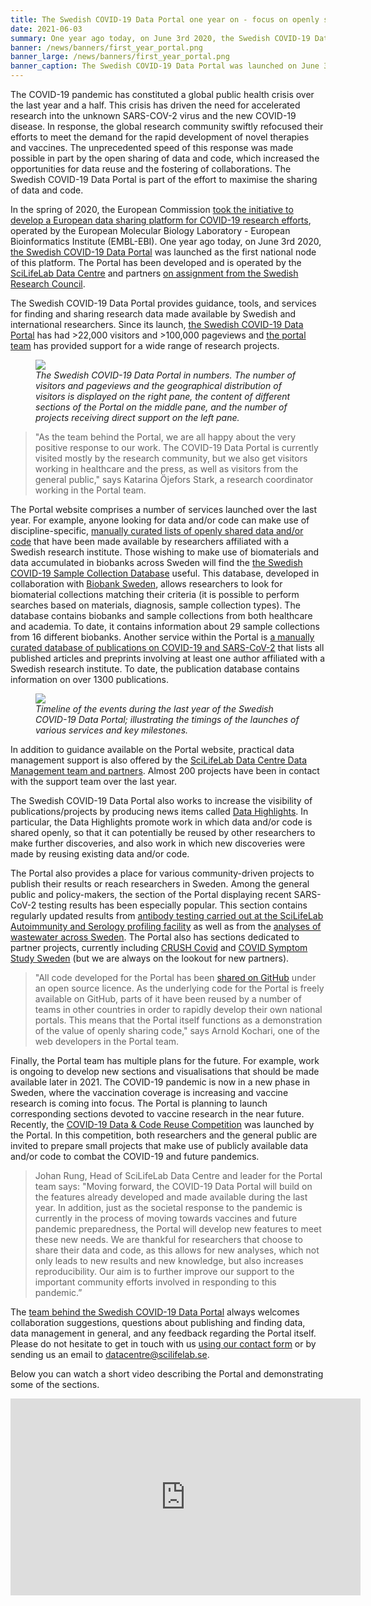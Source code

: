 ```yaml
---
title: The Swedish COVID-19 Data Portal one year on - focus on openly sharing data and code # short
date: 2021-06-03
summary: One year ago today, on June 3rd 2020, the Swedish COVID-19 Data Portal was launched and became the first national node of the European data sharing platform for COVID-19 research efforts. Here, we look back at the highlights over the last year.
banner: /news/banners/first_year_portal.png
banner_large: /news/banners/first_year_portal.png
banner_caption: The Swedish COVID-19 Data Portal was launched on June 3rd 2020.
---
```


The COVID-19 pandemic has constituted a global public health crisis over the last year and a half. This crisis has driven the need for accelerated research into the unknown SARS-COV-2 virus and the new COVID-19 disease. In response, the global research community swiftly refocused their efforts to meet the demand for the rapid development of novel therapies and vaccines. The unprecedented speed of this response was made possible in part by the open sharing of data and code, which increased the opportunities for data reuse and the fostering of collaborations. The Swedish COVID-19 Data Portal is part of the effort to maximise the sharing of data and code.

In the spring of 2020, the European Commission [took the initiative to develop a European data sharing platform for COVID-19 research efforts](https://www.embl.org/news/science/embl-ebi-launches-covid-19-data-portal/), operated by the European Molecular Biology Laboratory - European Bioinformatics Institute (EMBL-EBI). One year ago today, on June 3rd 2020, [the Swedish COVID-19 Data Portal](https://covid19dataportal.se) was launched as the first national node of this platform. The Portal has been developed and is operated by the [SciLifeLab Data Centre](https://scilifelab.se/data) and partners [on assignment from the Swedish Research Council](https://www.vr.se/english/just-now/news/news-archive/2020-06-03-new-national-portal-makes-research-data-on-covid-19-accessible.html).

The Swedish COVID-19 Data Portal provides guidance, tools, and services for finding and sharing research data made available by Swedish and international researchers. Since its launch, [the Swedish COVID-19 Data Portal](https://covid19dataportal.se/) has had >22,000 visitors and >100,000 pageviews and [the portal team](/about) has provided support for a wide range of research projects.

<figure class="figure img-fluid mx-2">
  <img src="/news/banners/first_year_portal_in_numbers.png" class="img-thumbnail">
  <figcaption class="figure-caption mt-1"><i>The Swedish COVID-19 Data Portal in numbers. The number of visitors and pageviews and the geographical distribution of visitors is displayed on the right pane, the content of different sections of the Portal on the middle pane, and the number of projects receiving direct support on the left pane.</i></figcaption>
</figure>

> "As the team behind the Portal, we are all happy about the very positive response to our work. The COVID-19 Data Portal is currently visited mostly by the research community, but we also get visitors working in healthcare and the press, as well as visitors from the general public," says Katarina Öjefors Stark, a research coordinator working in the Portal team.

The Portal website comprises a number of services launched over the last year. For example, anyone looking for data and/or code can make use of discipline-specific, [manually curated lists of openly shared data and/or code](/data_types/all/data/) that have been made available by researchers affiliated with a Swedish research institute. Those wishing to make use of biomaterials and data accumulated in biobanks across Sweden will find the [the Swedish COVID-19 Sample Collection Database](/biobanks/) useful. This database, developed in collaboration with [Biobank Sweden](https://biobanksverige.se), allows researchers to look for biomaterial collections matching their criteria (it is possible to perform searches based on materials, diagnosis, sample collection types). The database contains biobanks and sample collections from both healthcare and academia. To date, it contains information about 29 sample collections from 16 different biobanks. Another service within the Portal is [a manually curated database of publications on COVID-19 and SARS-CoV-2](/publications/) that lists all published articles and preprints involving at least one author affiliated with a Swedish research institute. To date, the publication database contains information on over 1300 publications.

<figure class="figure mx-2 img-fluid">
  <img src="/news/banners/first_year_portal_timeline.png" class="img-thumbnail">
  <figcaption class="figure-caption mt-1"><i>Timeline of the events during the last year of the Swedish COVID-19 Data Portal; illustrating the timings of the launches of various services and key milestones.</i></figcaption>
</figure>

In addition to guidance available on the Portal website, practical data management support is also offered by the [SciLifeLab Data Centre Data Management team and partners](/about). Almost 200 projects have been in contact with the support team over the last year.

The Swedish COVID-19 Data Portal also works to increase the visibility of publications/projects by producing news items called [Data Highlights](/news/). In particular, the Data Highlights promote work in which data and/or code is shared openly, so that it can potentially be reused by other researchers to make further discoveries, and also work in which new discoveries were made by reusing existing data and/or code.

The Portal also provides a place for various community-driven projects to publish their results or reach researchers in Sweden.  Among the general public and policy-makers, the section of the Portal displaying recent SARS-CoV-2 testing results has been especially popular. This section contains regularly updated results from [antibody testing carried out at the SciLifeLab Autoimmunity and Serology profiling facility](/data_types/health_data/serology-statistics/) as well as from the [analyses of wastewater across Sweden](/data_types/environment/wastewater/). The Portal also has sections dedicated to partner projects, currently including [CRUSH Covid](/data_types/health_data/crush_covid/) and [COVID Symptom Study Sweden](/data_types/health_data/symptom_study_sweden/) (but we are always on the lookout for new partners).

> "All code developed for the Portal has been [shared on GitHub](https://github.com/ScilifelabDataCentre/covid-portal/tree/master) under an open source licence. As the underlying code for the Portal is freely available on GitHub, parts of it have been reused by a number of teams in other countries in order to rapidly develop their own national portals. This means that the Portal itself functions as a demonstration of the value of openly sharing code," says Arnold Kochari, one of the web developers in the Portal team.

Finally, the Portal team has multiple plans for the future. For example, work is ongoing to develop new sections and visualisations that should be made available later in 2021. The COVID-19 pandemic is now in a new phase in Sweden, where the vaccination coverage is increasing and vaccine research is coming into focus. The Portal is planning to launch corresponding sections devoted to vaccine research in the near future. Recently, the [COVID-19 Data & Code Reuse Competition](/data_code_reuse) was launched by the Portal. In this competition, both researchers and the general public are invited to prepare small projects that make use of publicly available data and/or code to combat the COVID-19 and future pandemics.

> Johan Rung, Head of SciLifeLab Data Centre and leader for the Portal team says: "Moving forward, the COVID-19 Data Portal will build on the features already developed and made available during the last year. In addition, just as the societal response to the pandemic is currently in the process of moving towards vaccines and future pandemic preparedness, the Portal will develop new features to meet these new needs. We are thankful for researchers that choose to share their data and code, as this allows for new analyses, which not only leads to new results and new knowledge, but also increases reproducibility. Our aim is to further improve our support to the important community efforts involved in responding to this pandemic.”

The [team behind the Swedish COVID-19 Data Portal](/about) always welcomes collaboration suggestions, questions about publishing and finding data, data management in general, and any feedback regarding the Portal itself. Please do not hesitate to get in touch with us [using our contact form](/contact) or by sending us an email to datacentre@scilifelab.se.

Below you can watch a short video describing the Portal and demonstrating some of the sections.

<iframe width="560" height="315" src="https://www.youtube.com/embed/UUsoY6Lfa1o" title="YouTube video player" frameborder="0" allow="accelerometer; autoplay; clipboard-write; encrypted-media; gyroscope; picture-in-picture" allowfullscreen></iframe>
